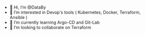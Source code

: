 - 👋 Hi, I’m @DataBy
- 👀 I’m interested in Devop's tools ( Kubernetes, Docker, Terraform, Ansible ) 
- 🌱 I’m currently learning Argo-CD and Git-Lab
- 💞️ I’m looking to collaborate on Terraform


<!---
DataBy/DataBy is a ✨ special ✨ repository because its `README.md` (this file) appears on your GitHub profile.
You can click the Preview link to take a look at your changes.
--->

